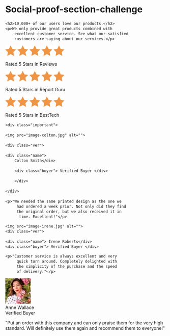 # Social-proof-section-challenge

<!DOCTYPE html>
<html lang="en">
<head>
    <meta charset="UTF-8">
    <meta http-equiv="X-UA-Compatible" content="IE=edge">
    <meta name="viewport" content="width=device-width, initial-scale=1.0">
    <title>Social proof section challenge hub</title>
    <link rel="preconnect" href="https://fonts.googleapis.com">
<link rel="preconnect" href="https://fonts.gstatic.com" crossorigin>
<link href="https://fonts.googleapis.com/css2?family=
Spartan:wght@400;500;700&display=swap" 
rel="stylesheet">
    <link rel="stylesheet" href="Pagina test.css">
</head>
<body>
    
<div class="container">

<div class="up-part">

<div class="main">

    <h2>10,000+ of our users love our products.</h2>
    <p>We only provide great products combined with 
        excellent customer service. See what our satisfied 
        customers are saying about our services.</p>

</div>

<div class="review">

<div class="stars" id="s1">
<div class="interior">
    <img src="icon-star.svg" alt="">
    <img src="icon-star.svg" alt="">
    <img src="icon-star.svg" alt="">
    <img src="icon-star.svg" alt="">
    <img src="icon-star.svg" alt="">
    <p>Rated 5 Stars in Reviews</p>
</div>
</div>

<div class="stars" id="s2">
<div class="interior">
    <img src="icon-star.svg" alt="">
    <img src="icon-star.svg" alt="">
    <img src="icon-star.svg" alt="">
    <img src="icon-star.svg" alt="">
    <img src="icon-star.svg" alt="">
    <p> Rated 5 Stars in Report Guru</p>
</div>
</div>

<div class="stars" id="s3">
<div class="interior">
    <img src="icon-star.svg" alt="">
    <img src="icon-star.svg" alt="">
    <img src="icon-star.svg" alt="">
    <img src="icon-star.svg" alt="">
    <img src="icon-star.svg" alt="">
    <p>Rated 5 Stars in BestTech</p>
</div>
</div>

</div>


</div>

<div class="bottom-part">

<div class="card" id="c1">

    <div class="important">

    <img src="image-colton.jpg" alt="">

    <div class="ver">

    <div class="name"> 
        Colton Smith</div>

        <div class="buyer"> Verified Buyer </div>

        </div>

    </div>

    <p>"We needed the same printed design as the one we
         had ordered a week prior. Not only did they find 
         the original order, but we also received it in
          time. Excellent!"</p>

</div>

<div class="card" id="c2">

<div class="important">

    <img src="image-irene.jpg" alt="">
    <div class="ver">

    <div class="name"> Irene Roberts</div> 
    <div class="buyer"> Verified Buyer </div> 
</div>

</div>

    <p>"Customer service is always excellent and very
         quick turn around. Completely delighted with 
         the simplicity of the purchase and the speed 
         of delivery."</p>

</div>

<div class="card" id="c3">
<div class="important">
    <img src="image-anne.jpg" alt="">
<div class="ver">
    <div class="name"> Anne Wallace </div> 
    <div class="buyer"> Verified Buyer </div> 
</div>
</div>
    <p>"Put an order with this company and can only praise
         them for the very high standard. Will definitely use 
         them again and recommend them to everyone!"</p>

</div>

</div>

</div>

</body>
</html>



